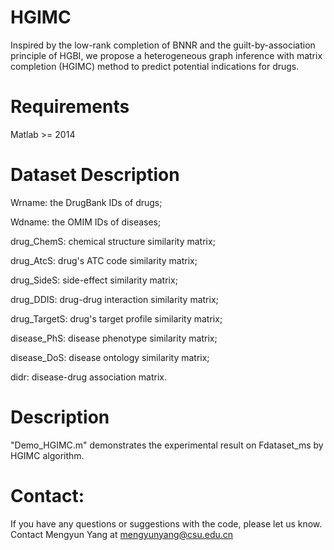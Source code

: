 # HGIMC
Inspired by the low-rank completion of BNNR and the guilt-by-association principle of HGBI, we propose a heterogeneous graph inference with matrix completion (HGIMC) method to predict potential indications for drugs. 

# Requirements
Matlab >= 2014

# Dataset Description
Wrname: the DrugBank IDs of drugs;

Wdname: the OMIM IDs of diseases;

drug_ChemS: chemical structure similarity matrix;

drug_AtcS: drug's ATC code similarity matrix;

drug_SideS: side-effect similarity matrix;

drug_DDIS: drug-drug interaction similarity matrix;

drug_TargetS: drug's target profile similarity matrix;

disease_PhS: disease phenotype similarity matrix;

disease_DoS: disease ontology similarity matrix;

didr: disease-drug association matrix.

# Description
"Demo_HGIMC.m" demonstrates the experimental result on Fdataset_ms by HGIMC algorithm.

# Contact:
If you have any questions or suggestions with the code, please let us know. 
Contact Mengyun Yang at mengyunyang@csu.edu.cn
